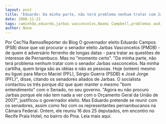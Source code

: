 ```yaml
---
layout: post
title: "Eduardo: Da minha parte, não terá problema nenhum tratar com Jarbas Vasconcelos"
date: 2006-11-21
tags: caminhão,eduardo,jarbas vasconcelos,Naomi Campbell,problemas auditivos,terapia
author: None
---
```


Por Cec?lia RamosRepórter do Blog
O governador eleito Eduardo Campos (PSB) disse que vai procurar o senador eleito Jarbas Vasconcelos (PMDB) - de quem é adversário ferrenho de longas datas - para tratar as questões de interesse de Pernambuco. Mas no \"momento certo\".
\"Da minha parte, não terá problema nenhum tratar com o senador Jarbas vasconcelos. Na minha cartilha, quem briga são as idéias e não as pessoas. Hoje (ontem) mesmo eu liguei para Marco Maciel (PFL), Sérgio Guerra (PSDB) e José Jorge (PFL)\", disse, citando os senadores aliados de Jarbas. 
O socialista contactou os três porque diz que quer manter o mesmo \"bom entendimento\" com o Senado, no seu governo. \"Agora eu não procuro Jarbas porque ele não tem nada a ver com o Orçamento Geral da União de 2007\", justificou o governador eleito. 
Mas Eduardo pretende se reunir com os senadores, assim como fez com os representantes pernambucanos na Câmara Federal. 
Ontem, ele reuniu 16 dos 25 deputados, em encontro no Recife Praia Hotel, no bairro do Pina. Leia mais aqui.  
